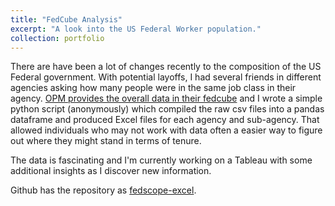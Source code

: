 ```yaml
---
title: "FedCube Analysis"
excerpt: "A look into the US Federal Worker population."
collection: portfolio
---
```


There are have been a lot of changes recently to the composition of the US Federal government. With potential layoffs, I had several friends in different agencies asking how many people were in the same job class in their agency. [OPM provides the overall data in their fedcube](https://www.fedscope.opm.gov/) and I wrote a simple python script (anonymously) which compiled the raw csv files into a pandas dataframe and produced Excel files for each agency and sub-agency. That allowed individuals who may not work with data often a easier way to figure out where they might stand in terms of tenure.

The data is fascinating and I'm currently working on a Tableau with some additional insights as I discover new information.

Github has the repository as [fedscope-excel](https://github.com/pythonicfed/fedscope-excel).
